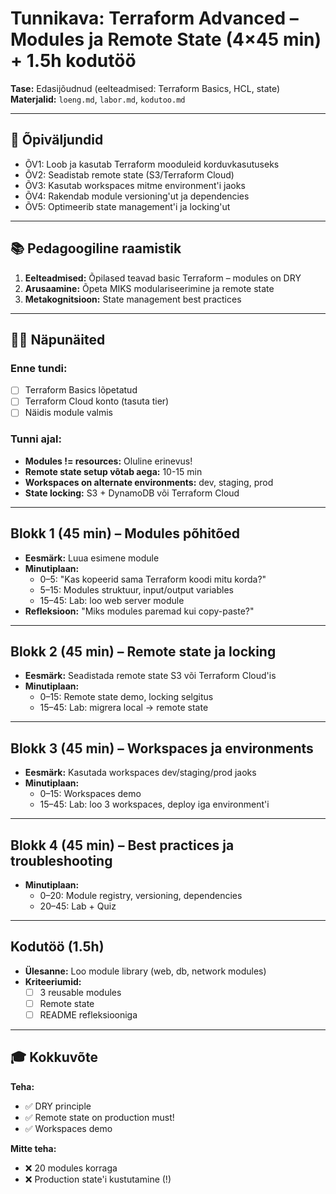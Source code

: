 # Tunnikava: Terraform Advanced – Modules ja Remote State (4×45 min) + 1.5h kodutöö

**Tase:** Edasijõudnud (eelteadmised: Terraform Basics, HCL, state)  
**Materjalid:** `loeng.md`, `labor.md`, `kodutoo.md`

---

## 🎯 Õpiväljundid
- ÕV1: Loob ja kasutab Terraform mooduleid korduvkasutuseks
- ÕV2: Seadistab remote state (S3/Terraform Cloud)
- ÕV3: Kasutab workspaces mitme environment'i jaoks
- ÕV4: Rakendab module versioning'ut ja dependencies
- ÕV5: Optimeerib state management'i ja locking'ut

---

## 📚 Pedagoogiline raamistik

1. **Eelteadmised:** Õpilased teavad basic Terraform – modules on DRY
2. **Arusaamine:** Õpeta MIKS modulariseerimine ja remote state
3. **Metakognitsioon:** State management best practices

---

## 👨‍🏫 Näpunäited

### Enne tundi:
- [ ] Terraform Basics lõpetatud
- [ ] Terraform Cloud konto (tasuta tier)
- [ ] Näidis module valmis

### Tunni ajal:
- **Modules != resources:** Oluline erinevus!
- **Remote state setup võtab aega:** 10-15 min
- **Workspaces on alternate environments:** dev, staging, prod
- **State locking:** S3 + DynamoDB või Terraform Cloud

---

## Blokk 1 (45 min) – Modules põhitõed

- **Eesmärk:** Luua esimene module
- **Minutiplaan:**
  - 0–5: "Kas kopeerid sama Terraform koodi mitu korda?"
  - 5–15: Modules struktuur, input/output variables
  - 15–45: Lab: loo web server module
- **Refleksioon:** "Miks modules paremad kui copy-paste?"

---

## Blokk 2 (45 min) – Remote state ja locking

- **Eesmärk:** Seadistada remote state S3 või Terraform Cloud'is
- **Minutiplaan:**
  - 0–15: Remote state demo, locking selgitus
  - 15–45: Lab: migrera local → remote state

---

## Blokk 3 (45 min) – Workspaces ja environments

- **Eesmärk:** Kasutada workspaces dev/staging/prod jaoks
- **Minutiplaan:**
  - 0–15: Workspaces demo
  - 15–45: Lab: loo 3 workspaces, deploy iga environment'i

---

## Blokk 4 (45 min) – Best practices ja troubleshooting

- **Minutiplaan:**
  - 0–20: Module registry, versioning, dependencies
  - 20–45: Lab + Quiz

---

## Kodutöö (1.5h)

- **Ülesanne:** Loo module library (web, db, network modules)
- **Kriteeriumid:**
  - [ ] 3 reusable modules
  - [ ] Remote state
  - [ ] README refleksiooniga

---

## 🎓 Kokkuvõte

**Teha:**
- ✅ DRY principle
- ✅ Remote state on production must!
- ✅ Workspaces demo

**Mitte teha:**
- ❌ 20 modules korraga
- ❌ Production state'i kustutamine (!)

